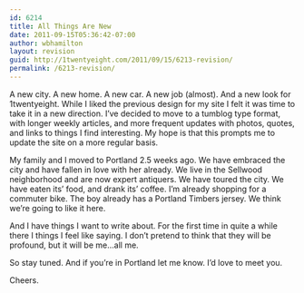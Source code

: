 ```yaml
---
id: 6214
title: All Things Are New
date: 2011-09-15T05:36:42-07:00
author: wbhamilton
layout: revision
guid: http://1twentyeight.com/2011/09/15/6213-revision/
permalink: /6213-revision/
---
```

A new city. A new home. A new car. A new job (almost). And a new look for 1twentyeight. While I liked the previous design for my site I felt it was time to take it in a new direction. I&#8217;ve decided to move to a tumblog type format, with longer weekly articles, and more frequent updates with photos, quotes, and links to things I find interesting. My hope is that this prompts me to update the site on a more regular basis.

My family and I moved to Portland 2.5 weeks ago. We have embraced the city and have fallen in love with her already. We live in the Sellwood neighborhood and are now expert antiquers. We have toured the city. We have eaten its&#8217; food, and drank its&#8217; coffee. I&#8217;m already shopping for a commuter bike. The boy already has a Portland Timbers jersey. We think we&#8217;re going to like it here.

And I have things I want to write about. For the first time in quite a while there I things I feel like saying. I don&#8217;t pretend to think that they will be profound, but it will be me…all me.

So stay tuned. And if you&#8217;re in Portland let me know. I&#8217;d love to meet you.

Cheers.